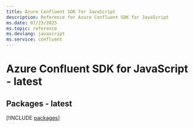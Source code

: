 ```yaml
---
title: Azure Confluent SDK for JavaScript
description: Reference for Azure Confluent SDK for JavaScript
ms.date: 07/23/2025
ms.topic: reference
ms.devlang: javascript
ms.service: confluent
---
```

# Azure Confluent SDK for JavaScript - latest
## Packages - latest
[!INCLUDE [packages](confluent-index.md)]